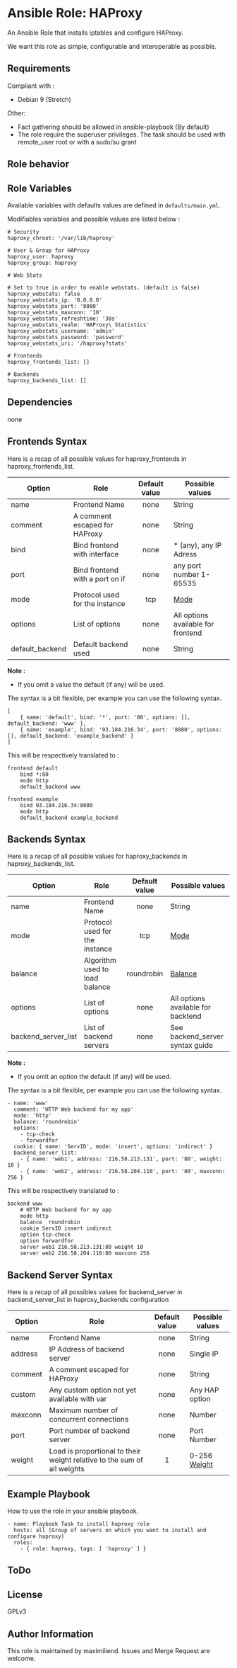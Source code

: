 # Ansible Role: HAProxy

An Ansible Role that installs iptables and configure HAProxy.

We want this role as simple, configurable and interoperable as possible.

## Requirements

Compliant with :
- Debian 9 (Stretch)

Other:
- Fact gathering should be allowed in ansible-playbook (By default)
- The role require the superuser privileges. The task should be used with remote_user root or with a sudo/su grant

## Role behavior


## Role Variables

Available variables with defaults values are defined in `defaults/main.yml`.

Modifiables variables and possible values are listed below :

```
# Security
haproxy_chroot: '/var/lib/haproxy'

# User & Group for HAProxy
haproxy_user: haproxy
haproxy_group: haproxy

# Web Stats

# Set to true in order to enable webstats. (default is false)
haproxy_webstats: false
haproxy_webstats_ip: '0.0.0.0'
haproxy_webstats_port: '8080'
haproxy_webstats_maxconn: '10'
haproxy_webstats_refreshtime: '30s'
haproxy_webstats_realm: 'HAProxy\ Statistics'
haproxy_webstats_username: 'admin'
haproxy_webstats_password: 'password'
haproxy_webstats_uri: '/haproxy?stats'

# Frontends
haproxy_frontends_list: []

# Backends
haproxy_backends_list: []
```

## Dependencies

none


## Frontends Syntax

Here is a recap of all possible values for haproxy_frontends in haproxy_frontends_list.

| Option           | Role                            | Default value | Possible values                     |
|------------------|---------------------------------|:-------------:|-------------------------------------|
| name             | Frontend Name                   |      none     | String                              |
| comment          | A comment escaped for HAProxy   |      none     | String                              |
| bind             | Bind frontend with interface    |      none     | * (any), any IP Adress              |
| port             | Bind frontend with a port on if |      none     | any port number 1-65535             |
| mode             | Protocol used for the instance  |      tcp      | [Mode](https://cbonte.github.io/haproxy-dconv/1.8/configuration.html#4-mode) |
| options          | List of options                 |      none     | All options available for frontend  |
| default_backend  | Default backend used            |      none     | String                              |

**Note :**
- If you omit a value the default (if any) will be used.

The syntax is a bit flexible, per example you can use the following syntax.

```
[
    { name: 'default', bind: '*', port: '80', options: [], default_backend: 'www' },
    { name: 'example', bind: '93.184.216.34', port: '8080', options: [], default_backend: 'example_backend' }
]
```

This will be respectively translated to :

```
frontend default
    bind *:80
    mode http
    default_backend www

frontend example
    bind 93.184.216.34:8080
    mode http
    default_backend example_backend
```


## Backends Syntax

Here is a recap of all possible values for haproxy_backends in haproxy_backends_list.

| Option              | Role                                 | Default value  | Possible values                     |
|---------------------|--------------------------------------|:--------------:|-------------------------------------|
| name                | Frontend Name                        |      none      | String                              |
| mode                | Protocol used for the instance       |      tcp       | [Mode](https://cbonte.github.io/haproxy-dconv/1.8/configuration.html#4-mode) |
| balance             | Algorithm used to load balance       |   roundrobin   | [Balance](https://cbonte.github.io/haproxy-dconv/1.8/configuration.html#4.2-balance) |
| options             | List of options                      |      none      | All options available for backtend  |
| backend_server_list | List of backend servers              |      none      | See backend_server syntax guide     |

**Note :**
- If you omit an option the default (if any) will be used.

The syntax is a bit flexible, per example you can use the following syntax.

```
- name: 'www'
  comment: 'HTTP Web backend for my app'
  mode: 'http'
  balance: 'roundrobin'
  options:
    - tcp-check
    - forwardfor
  cookie: { name: 'ServID', mode: 'insert', options: 'indirect' }
  backend_server_list:
    - { name: 'web1', address: '216.58.213.131', port: '80', weight: 10 }
    - { name: 'web2', address: '216.58.204.110', port: '80', maxconn: 256 }
```

This will be respectively translated to :

```
backend www
    # HTTP Web backend for my app
    mode http
    balance  roundrobin
    cookie ServID insert indirect
    option tcp-check
    option forwardfor
    server web1 216.58.213.131:80 weight 10
    server web2 216.58.204.110:80 maxconn 256
```


## Backend Server Syntax

Here is a recap of all possibles values for backend_server in backend_server_list in haproxy_backends configuration

| Option        | Role                                         | Default value | Possible values    |
|---------------|----------------------------------------------|:-------------:|--------------------|
| name          | Frontend Name                                |      none     | String             |
| address       | IP Address of backend server                 |      none     | Single IP          |
| comment       | A comment escaped for HAProxy                |      none     | String             |
| custom        | Any custom option not yet available with var |      none     | Any HAP option     |
| maxconn       | Maximum number of concurrent connections     |      none     | Number             |
| port          | Port number of backend server                |      none     | Port Number        |
| weight  | Load is proportional to their weight relative to the sum of all weights | 1 | 0-256 [Weight](https://cbonte.github.io/haproxy-dconv/1.8/configuration.html#5.2-weight) |


## Example Playbook

How to use the role in your ansible playbook.

```
- name: Playbook Task to install haproxy role
  hosts: all (Group of servers on which you want to install and configure haproxy)
  roles:
    - { role: haproxy, tags: [ 'haproxy' ] }
```

## ToDo


## License

GPLv3


## Author Information

This role is maintained by maximiliend. Issues and Merge Request are welcome.
